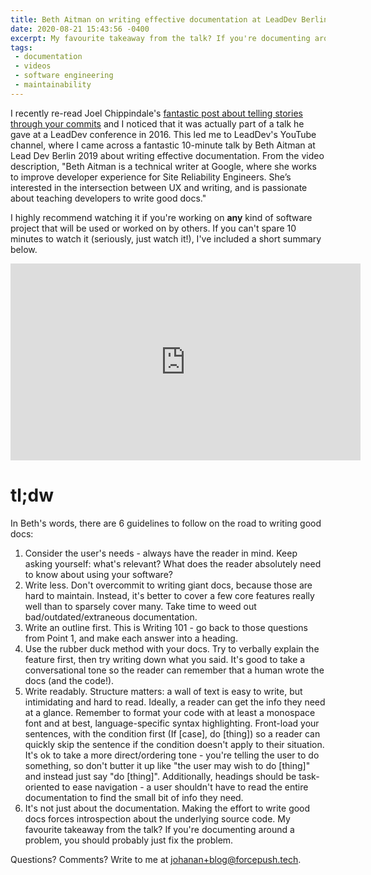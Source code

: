 ```yaml
---
title: Beth Aitman on writing effective documentation at LeadDev Berlin 2019
date: 2020-08-21 15:43:56 -0400
excerpt: My favourite takeaway from the talk? If you're documenting around a problem, you should probably just fix the problem.
tags:
 - documentation
 - videos
 - software engineering
 - maintainability
---
```


I recently re-read Joel Chippindale's [fantastic post about telling stories through your commits](https://blog.mocoso.co.uk/talks/2015/01/12/telling-stories-through-your-commits/) and I noticed that it was actually part of a talk he gave at a LeadDev conference in 2016. This led me to LeadDev's YouTube channel, where I came across a fantastic 10-minute talk by Beth Aitman at Lead Dev Berlin 2019 about writing effective documentation. From the video description, "Beth Aitman is a technical writer at Google, where she works to improve developer experience for Site Reliability Engineers. She’s interested in the intersection between UX and writing, and is passionate about teaching developers to write good docs."

I highly recommend watching it if you're working on **any** kind of software project that will be used or worked on by others. If you can't spare 10 minutes to watch it (seriously, just watch it!), I've included a short summary below.

<iframe width="560" height="315" src="https://www.youtube.com/embed/R6zeikbTgVc" frameborder="0" allow="accelerometer; autoplay; encrypted-media; gyroscope; picture-in-picture" allowfullscreen></iframe>

# tl;dw

In Beth's words, there are 6 guidelines to follow on the road to writing good docs:

1. Consider the user's needs - always have the reader in mind. Keep asking yourself: what's relevant? What does the reader absolutely need to know about using your software?
2. Write less. Don't overcommit to writing giant docs, because those are hard to maintain. Instead, it's better to cover a few core features really well than to sparsely cover many. Take time to weed out bad/outdated/extraneous documentation.
3. Write an outline first. This is Writing 101 - go back to those questions from Point 1, and make each answer into a heading.
4. Use the rubber duck method with your docs. Try to verbally explain the feature first, then try writing down what you said. It's good to take a conversational tone so the reader can remember that a human wrote the docs (and the code!).
5. Write readably. Structure matters: a wall of text is easy to write, but intimidating and hard to read. Ideally, a reader can get the info they need at a glance. Remember to format your code with at least a monospace font and at best, language-specific syntax highlighting. Front-load your sentences, with the condition first (If [case], do [thing]) so a reader can quickly skip the sentence if the condition doesn't apply to their situation. It's ok to take a more direct/ordering tone - you're telling the user to do something, so don't butter it up like "the user may wish to do [thing]" and instead just say "do [thing]". Additionally, headings should be task-oriented to ease navigation - a user shouldn't have to read the entire documentation to find the small bit of info they need.
6. It's not just about the documentation. Making the effort to write good docs forces introspection about the underlying source code. My favourite takeaway from the talk? If you're documenting around a problem, you should probably just fix the problem.

Questions? Comments? Write to me at johanan+blog@forcepush.tech.
